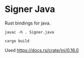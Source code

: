 # Signer Java

Rust bindings for java.


```
javac -h . Signer.java
```

```
cargo build
```

Used https://docs.rs/crate/jni/0.16.0
